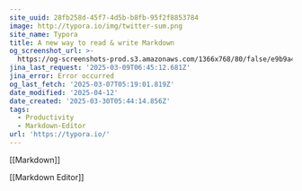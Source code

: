 ```yaml
---
site_uuid: 28fb258d-45f7-4d5b-b8fb-95f2f8853784
image: http://typora.io/img/twitter-sum.png
site_name: Typora
title: A new way to read & write Markdown
og_screenshot_url: >-
  https://og-screenshots-prod.s3.amazonaws.com/1366x768/80/false/e9b9a44f17129aa00267729ee24f4f98c17fde723034b7a1076dd03d5032484b.jpeg
jina_last_request: '2025-03-09T06:45:12.681Z'
jina_error: Error occurred
og_last_fetch: '2025-03-07T05:19:01.819Z'
date_modified: '2025-04-12'
date_created: '2025-03-30T05:44:14.856Z'
tags:
  - Productivity
  - Markdown-Editor
url: 'https://typora.io/'
---
```




























[[Markdown]]

[[Markdown Editor]]
